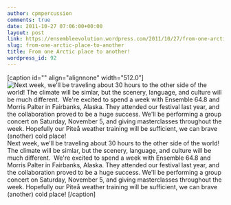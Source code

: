 ```yaml
---
author: cpmpercussion
comments: true
date: 2011-10-27 07:06:00+00:00
layout: post
link: https://ensembleevolution.wordpress.com/2011/10/27/from-one-arctic-place-to-another/
slug: from-one-arctic-place-to-another
title: From one Arctic place to another!
wordpress_id: 92
---
```


[caption id="" align="alignnone" width="512.0"]![Next week, we'll be traveling about 30 hours to the other side of the world! The climate will be simlar, but the scenery, language, and culture will be much different.  We're excited to spend a week with Ensemble 64.8 and Morris Palter in Fairbanks, Alaska. They attended our festival last year, and the collaboration proved to be a huge success. We'll be performing a group concert on Saturday, November 5, and giving masterclasses throughout the week. Hopefully our Piteå weather training will be sufficient, we can brave (another) cold place! ](https://ensembleevolution.files.wordpress.com/2011/10/64329-img.png) Next week, we'll be traveling about 30 hours to the other side of the world! The climate will be simlar, but the scenery, language, and culture will be much different.  We're excited to spend a week with Ensemble 64.8 and Morris Palter in Fairbanks, Alaska. They attended our festival last year, and the collaboration proved to be a huge success. We'll be performing a group concert on Saturday, November 5, and giving masterclasses throughout the week. Hopefully our Piteå weather training will be sufficient, we can brave (another) cold place! [/caption]
